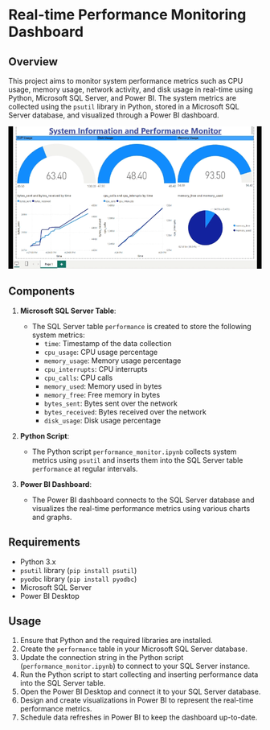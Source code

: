 # Real-time Performance Monitoring Dashboard

## Overview
This project aims to monitor system performance metrics such as CPU usage, memory usage, network activity, and disk usage in real-time using Python, Microsoft SQL Server, and Power BI. The system metrics are collected using the `psutil` library in Python, stored in a Microsoft SQL Server database, and visualized through a Power BI dashboard.

![Watch Demo](raw/demo.gif)


## Components
1. **Microsoft SQL Server Table**: 
   - The SQL Server table `performance` is created to store the following system metrics:
     - `time`: Timestamp of the data collection
     - `cpu_usage`: CPU usage percentage
     - `memory_usage`: Memory usage percentage
     - `cpu_interrupts`: CPU interrupts
     - `cpu_calls`: CPU calls
     - `memory_used`: Memory used in bytes
     - `memory_free`: Free memory in bytes
     - `bytes_sent`: Bytes sent over the network
     - `bytes_received`: Bytes received over the network
     - `disk_usage`: Disk usage percentage

2. **Python Script**:
   - The Python script `performance_monitor.ipynb` collects system metrics using `psutil` and inserts them into the SQL Server table `performance` at regular intervals.

3. **Power BI Dashboard**:
   - The Power BI dashboard connects to the SQL Server database and visualizes the real-time performance metrics using various charts and graphs.

## Requirements
- Python 3.x
- `psutil` library (`pip install psutil`)
- `pyodbc` library (`pip install pyodbc`)
- Microsoft SQL Server
- Power BI Desktop

## Usage
1. Ensure that Python and the required libraries are installed.
2. Create the `performance` table in your Microsoft SQL Server database.
3. Update the connection string in the Python script (`performance_monitor.ipynb`) to connect to your SQL Server instance.
4. Run the Python script to start collecting and inserting performance data into the SQL Server table.
5. Open the Power BI Desktop and connect it to your SQL Server database.
6. Design and create visualizations in Power BI to represent the real-time performance metrics.
7. Schedule data refreshes in Power BI to keep the dashboard up-to-date.

